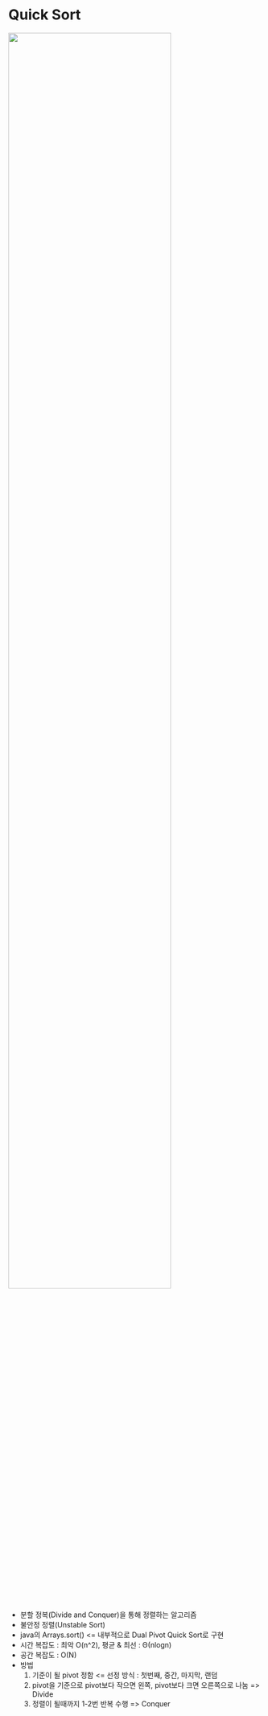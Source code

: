 # Quick Sort
<img width="80%" src="http://www-scf.usc.edu/~zhan468/public/Notes/resources/C411339B79F92499DCB7B5F304C826F4.gif"/>  

* 분할 정복(Divide and Conquer)을 통해 정렬하는 알고리즘
* 불안정 정렬(Unstable Sort)
* java의 Arrays.sort() <= 내부적으로 Dual Pivot Quick Sort로 구현
* 시간 복잡도 : 최악 O(n^2), 평균 & 최선 : Θ(nlogn)
* 공간 복잡도 : O(N)
* 방법
  1. 기준이 될 pivot 정함 <= 선정 방식 : 첫번째, 중간, 마지막, 랜덤
  2. pivot을 기준으로 pivot보다 작으면 왼쪽, pivot보다 크면 오른쪽으로 나눔 => Divide
  3. 정렬이 될때까지 1-2번 반복 수행 => Conquer

```java

```
